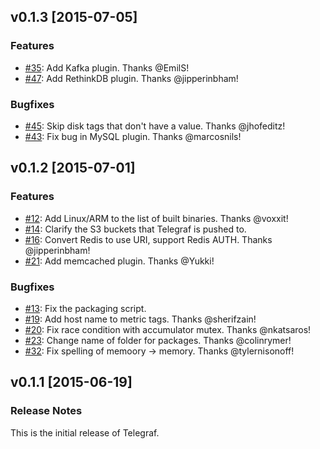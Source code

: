 ## v0.1.3 [2015-07-05]

### Features
- [#35](https://github.com/influxdb/influxdb/pull/35): Add Kafka plugin. Thanks @EmilS!
- [#47](https://github.com/influxdb/influxdb/pull/47): Add RethinkDB plugin. Thanks @jipperinbham!

### Bugfixes
- [#45](https://github.com/influxdb/influxdb/pull/45): Skip disk tags that don't have a value. Thanks @jhofeditz!
- [#43](https://github.com/influxdb/influxdb/pull/43): Fix bug in MySQL plugin. Thanks @marcosnils!

## v0.1.2 [2015-07-01]

### Features
- [#12](https://github.com/influxdb/influxdb/pull/12): Add Linux/ARM to the list of built binaries. Thanks @voxxit!
- [#14](https://github.com/influxdb/influxdb/pull/14): Clarify the S3 buckets that Telegraf is pushed to.
- [#16](https://github.com/influxdb/influxdb/pull/16): Convert Redis to use URI, support Redis AUTH. Thanks @jipperinbham!
- [#21](https://github.com/influxdb/influxdb/pull/21): Add memcached plugin. Thanks @Yukki!

### Bugfixes
- [#13](https://github.com/influxdb/influxdb/pull/13): Fix the packaging script.
- [#19](https://github.com/influxdb/influxdb/pull/19): Add host name to metric tags. Thanks @sherifzain!
- [#20](https://github.com/influxdb/influxdb/pull/20): Fix race condition with accumulator mutex. Thanks @nkatsaros!
- [#23](https://github.com/influxdb/influxdb/pull/23): Change name of folder for packages. Thanks @colinrymer!
- [#32](https://github.com/influxdb/influxdb/pull/32): Fix spelling of memoory -> memory. Thanks @tylernisonoff!

## v0.1.1 [2015-06-19]

### Release Notes

This is the initial release of Telegraf.
